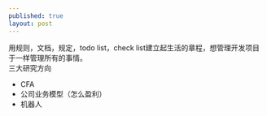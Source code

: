 ```yaml
---
published: true
layout: post
---
```

用规则，文档，规定，todo list，check list建立起生活的章程，想管理开发项目于一样管理所有的事情。  
三大研究方向   
*   CFA
*   公司业务模型（怎么盈利）
*   机器人

